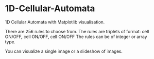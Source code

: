 # 1D-Cellular-Automata
1D Cellular Automata with Matplotlib visualisation. 

There are 256 rules to choose from.
The rules are triplets of format: 
cell ON/OFF, cell ON/OFF, cell ON/OFF
The rules can be of integer or array type.

You can visualize a single image or a slideshow of images.
